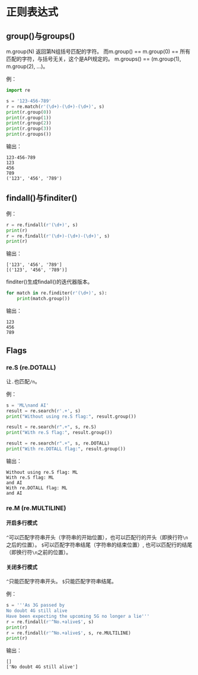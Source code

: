 # 正则表达式

## group()与groups()

m.group(N) 返回第N组括号匹配的字符。
而m.group() == m.group(0) == 所有匹配的字符，与括号无关，这个是API规定的。
m.groups() == (m.group(1), m.group(2), ...)。

例：

```python
import re

s = '123-456-789'
r = re.match(r'(\d+)-(\d+)-(\d+)', s)
print(r.group(0))
print(r.group(1))
print(r.group(2))
print(r.group(3))
print(r.groups())
```

输出：

```
123-456-789
123
456
789
('123', '456', '789')
```



## findall()与finditer()

例：

```python
r = re.findall(r'(\d+)', s)
print(r)
r = re.findall(r'(\d+)-(\d+)-(\d+)', s)
print(r)
```

输出：

```
['123', '456', '789']
[('123', '456', '789')]
```

finditer()生成findall()的迭代器版本。

```python
for match in re.finditer(r'(\d+)', s):
    print(match.group())
```

输出：

```
123
456
789
```



## Flags

### re.S (re.DOTALL)

让`.`也匹配`/n`。

例：

```python
s = 'ML\nand AI'
result = re.search(r'.+', s)
print("Without using re.S flag:", result.group())

result = re.search(r".+", s, re.S)
print("With re.S flag:", result.group())

result = re.search(r".+", s, re.DOTALL)
print("With re.DOTALL flag:", result.group())
```

输出：

```
Without using re.S flag: ML
With re.S flag: ML
and AI
With re.DOTALL flag: ML
and AI
```

### re.M (re.MULTILINE)

#### 开启多行模式

`^`可以匹配字符串开头（字符串的开始位置），也可以匹配行的开头（即换行符`\n`之后的位置）。
`$`可以匹配字符串结尾（字符串的结束位置）, 也可以匹配行的结尾（即换行符`\n`之前的位置）。

#### 关闭多行模式

`^`只能匹配字符串开头。
`$`只能匹配字符串结尾。

例：

```python
s = '''As 3G passed by
No doubt 4G still alive
Have been expecting the upcoming 5G no longer a lie'''
r = re.findall(r'^No.+alive$', s)
print(r)
r = re.findall(r'^No.+alive$', s, re.MULTILINE)
print(r)
```

输出：

```
[]
['No doubt 4G still alive']
```

